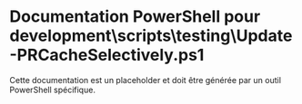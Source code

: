 # Documentation PowerShell pour development\scripts\testing\Update-PRCacheSelectively.ps1

Cette documentation est un placeholder et doit être générée par un outil PowerShell spécifique.
